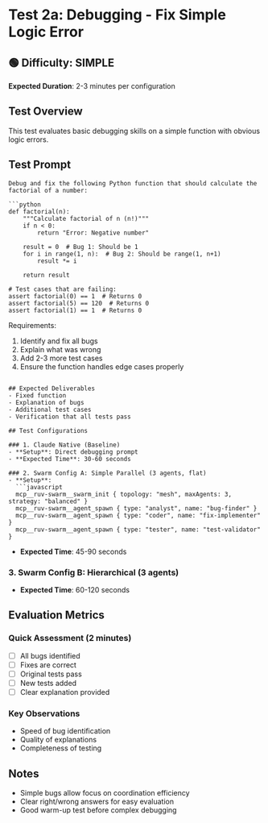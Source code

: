 # Test 2a: Debugging - Fix Simple Logic Error

## 🟢 Difficulty: SIMPLE
**Expected Duration**: 2-3 minutes per configuration

## Test Overview
This test evaluates basic debugging skills on a simple function with obvious logic errors.

## Test Prompt
```
Debug and fix the following Python function that should calculate the factorial of a number:

```python
def factorial(n):
    """Calculate factorial of n (n!)"""
    if n < 0:
        return "Error: Negative number"
    
    result = 0  # Bug 1: Should be 1
    for i in range(1, n):  # Bug 2: Should be range(1, n+1)
        result *= i
    
    return result

# Test cases that are failing:
assert factorial(0) == 1  # Returns 0
assert factorial(5) == 120  # Returns 0
assert factorial(1) == 1  # Returns 0
```

Requirements:
1. Identify and fix all bugs
2. Explain what was wrong
3. Add 2-3 more test cases
4. Ensure the function handles edge cases properly
```

## Expected Deliverables
- Fixed function
- Explanation of bugs
- Additional test cases
- Verification that all tests pass

## Test Configurations

### 1. Claude Native (Baseline)
- **Setup**: Direct debugging prompt
- **Expected Time**: 30-60 seconds

### 2. Swarm Config A: Simple Parallel (3 agents, flat)
- **Setup**: 
  ```javascript
  mcp__ruv-swarm__swarm_init { topology: "mesh", maxAgents: 3, strategy: "balanced" }
  mcp__ruv-swarm__agent_spawn { type: "analyst", name: "bug-finder" }
  mcp__ruv-swarm__agent_spawn { type: "coder", name: "fix-implementer" }
  mcp__ruv-swarm__agent_spawn { type: "tester", name: "test-validator" }
  ```
- **Expected Time**: 45-90 seconds

### 3. Swarm Config B: Hierarchical (3 agents)
- **Expected Time**: 60-120 seconds

## Evaluation Metrics

### Quick Assessment (2 minutes)
- [ ] All bugs identified
- [ ] Fixes are correct
- [ ] Original tests pass
- [ ] New tests added
- [ ] Clear explanation provided

### Key Observations
- Speed of bug identification
- Quality of explanations
- Completeness of testing

## Notes
- Simple bugs allow focus on coordination efficiency
- Clear right/wrong answers for easy evaluation
- Good warm-up test before complex debugging